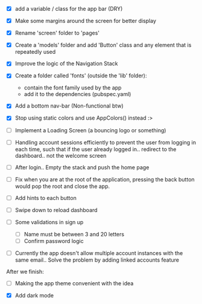 
- [x] add a variable / class for the app bar (DRY)

- [x] Make some margins around the screen for better display

- [x] Rename 'screen' folder to 'pages'

- [x] Create a 'models' folder and add 'Button' class and any element that is repeatedly used

- [x] Improve the logic of the Navigation Stack

- [x] Create a folder called 'fonts' (outside the 'lib' folder):
	- contain the font family used by the app
	- add it to the dependencies (pubspec.yaml)

- [x] Add a bottom nav-bar (Non-functional btw)

- [x] Stop using static colors and use AppColors() instead :>

- [ ] Implement a Loading Screen (a bouncing logo or something)

- [ ] Handling account sessions efficiently to prevent the user from logging in each time, such that if the user already logged in.. redirect to the dashboard.. not the welcome screen

- [ ] After login.. Empty the stack and push the home page

- [ ] Fix when you are at the root of the application, pressing the back button would pop the root and close the app.

- [ ] Add hints to each button

- [ ] Swipe down to reload dashboard

- [ ] Some validations in sign up
	- [ ] Name must be between 3 and 20 letters
	- [ ] Confirm password logic

- [ ] Currently the app doesn't allow multiple account instances with the same email.. Solve the problem by adding linked accounts feature

After we finish:

- [ ] Making the app theme convenient with the idea

- [x] Add dark mode
